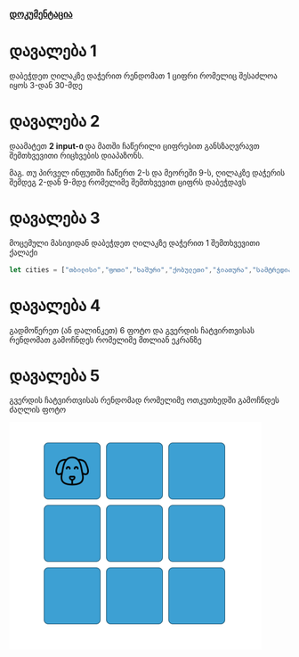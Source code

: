 
### [დოკუმენტაცია](EXPLAIN.md) 

# დავალება 1

დაბეჭდეთ ღილაკზე დაჭერით რენდომათ 1 ციფრი რომელიც შესაძლოა იყოს 3-დან 30-მდე

# დავალება 2

დაამატეთ **2 input-ი** და მათში ჩაწერილი ციფრებით განსზაღვრავთ შემთხვევითი რიცხვების დიაპაზონს.

მაგ. თუ პირველ ინფუთში ჩაწერთ 2-ს და მეორეში 9-ს, ღილაკზე დაჭერის შემდეგ 2-დან 9-მდე რომელიმე შემთხვევით ციფრს დაბეჭდავს

# დავალება 3

მოცემული მასივიდან დაბეჭდეთ ღილაკზე დაჭერით 1 შემთხვევითი ქალაქი

```js
let cities = ["თბილისი","ფოთი","ხაშური","ქობულეთი","ჭიათურა","სამტრედია",""]
```

# დავალება 4

გადმოწერეთ (ან დალინკეთ) 6 ფოტო და გვერდის ჩატვირთვისას რენდომათ გამოჩნდეს რომელიმე მთლიან ეკრანზე


# დავალება 5

გვერდის ჩატვირთვისას რენდომად რომელიმე ოთკუთხედში გამოჩნდეს ძაღლის ფოტო


![Dog Image](rendom-dog.png)



